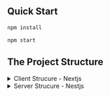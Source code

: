 ## Quick Start

```bash
npm install
```

```bash
npm start
```

## The Project Structure

<details>
<summary>Client Strucure - Nextjs</summary>

- components => the components of the app
  1. designs => all components that's only need a design and some logic
  2. layouts => the project layout is not related to the pages the layouts is related to the app itself
     1. Auth => the signup/login modal
     2. Navbar
     3. Footer
     4. Layout => the main layout
  3. main => the main components related to a pages and not the designs
  4. providers => the providers of the app
     1. AuthProvider => the auth provider
     2. ModalPagesProvider => the modal to signup/login
     3. ThemeProvider => the the mui theme
     4. types => the types of the components and methods
  - context => the api context
    1. auth-context
    2. modal-pages-context
  - hooks => the hooks/helpers of the app
  - pages => the app pages
  - public => the public photos or files
  - static => the static vars like BACKEND_API_URL and so on...
  - styles => the global css classes
  - themes => the styles static vars
    1. colors
    2. fonts
    3. theme
  - .env => the environment

</details>

<details>
<summary>Server Strucure - Nestjs</summary>

the server is easy to read

</details>
